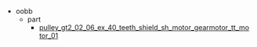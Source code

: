 * oobb
  * part
    * [pulley_gt2_02_06_ex_40_teeth_shield_sh_motor_gearmotor_tt_motor_01](oobb/part/pulley_gt2_02_06_ex_40_teeth_shield_sh_motor_gearmotor_tt_motor_01)
